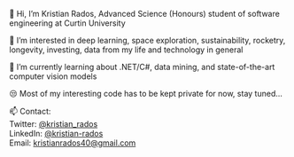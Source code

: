 👋 Hi, I’m Kristian Rados, Advanced Science (Honours) student of software engineering at Curtin University

👀 I’m interested in deep learning, space exploration, sustainability, rocketry, longevity, investing, data from my life and technology in general

🌱 I’m currently learning about .NET/C#, data mining, and state-of-the-art computer vision models

😒 Most of my interesting code has to be kept private for now, stay tuned...

📫 Contact: <br>
Twitter: [@kristian_rados](twitter.com/kristian_rados) <br>
LinkedIn: [@kristian-rados](www.linkedin.com/in/kristian-rados/) <br>
Email: kristianrados40@gmail.com

<!---
BunningsWarehouseOfficial/BunningsWarehouseOfficial is a ✨ special ✨ repository because its `README.md` (this file) appears on your GitHub profile.
You can click the Preview link to take a look at your changes.
--->
